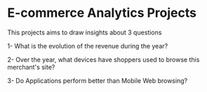 # E-commerce Analytics Projects

This projects aims to draw insights about 3 questions

1- What is the evolution of the revenue during the year? 

2- Over the year, what devices have shoppers used to browse this merchant's site? 

3- Do Applications perform better than Mobile Web browsing?
